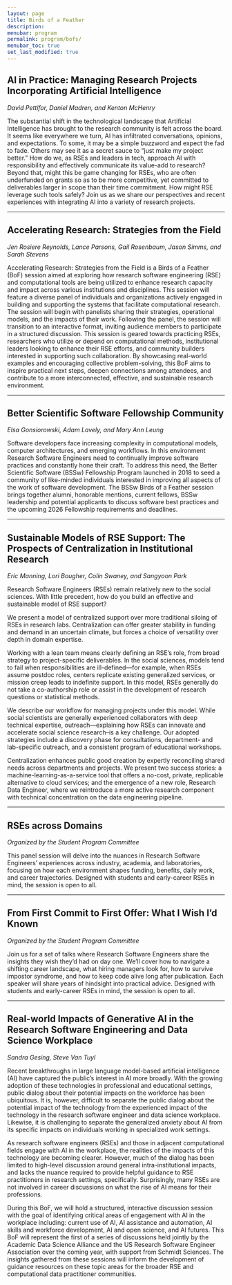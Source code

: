 ```yaml
---
layout: page
title: Birds of a Feather
description:
menubar: program
permalink: program/bofs/
menubar_toc: true
set_last_modified: true
---
```


<a name="b-aipractice"></a>
## AI in Practice: Managing Research Projects Incorporating Artificial Intelligence

_David Pettifor, Daniel Madren, and Kenton McHenry_

The substantial shift in the technological landscape that
Artificial Intelligence has brought to the research
community is felt across the board. It seems like
everywhere we turn, AI has infiltrated conversations,
opinions, and expectations. To some, it may be a simple
buzzword and expect the fad to fade. Others may see it as a
secret sauce to “just make my project better.” How do we,
as RSEs and leaders in tech, approach AI with
responsibility and effectively communicate its value-add to
research? Beyond that, might this be game changing for
RSEs, who are often underfunded on grants so as to be more
competitive, yet committed to deliverables larger in scope
than their time commitment.  How might RSE leverage such
tools safely? Join us as we share our perspectives and
recent experiences with integrating AI into a variety of
research projects.

------

<a name="b-accelerating"></a>
## Accelerating Research: Strategies from the Field

_Jen Rosiere Reynolds, Lance Parsons, Gail Rosenbaum, Jason
Simms, and Sarah Stevens_

Accelerating Research: Strategies from the Field is a Birds
of a Feather (BoF) session aimed at exploring how research
software engineering (RSE) and computational tools are
being utilized to enhance research capacity and impact
across various institutions and disciplines. This session
will feature a diverse panel of individuals and
organizations actively engaged in building and supporting
the systems that facilitate computational research. The
session will begin with panelists sharing their strategies,
operational models, and the impacts of their work.
Following the panel, the session will transition to an
interactive format, inviting audience members to
participate in a structured discussion. This session is
geared towards practicing RSEs, researchers who utilize or
depend on computational methods, institutional leaders
looking to enhance their RSE efforts, and community
builders interested in supporting such collaboration. By
showcasing real-world examples and encouraging collective
problem-solving, this BoF aims to inspire practical next
steps, deepen connections among attendees, and contribute
to a more interconnected, effective, and sustainable
research environment.

------

<a name="b-bssw"></a>
## Better Scientific Software Fellowship Community

_Elsa Gonsiorowski, Adam Lavely, and Mary Ann Leung_

Software developers face increasing complexity in
computational models, computer architectures, and emerging
workflows. In this environment Research Software Engineers
need to continually improve software practices and
constantly hone their craft. To address this need, the
Better Scientific Software (BSSw) Fellowship Program
launched in 2018 to seed a community of like-minded
individuals interested in improving all aspects of the work
of software development. The BSSw Birds of a Feather
session brings together alumni, honorable mentions, current
fellows, BSSw leadership and potential applicants to
discuss software best practices and the upcoming 2026
Fellowship requirements and deadlines.

------

<a name="b-rsesupport"></a>
## Sustainable Models of RSE Support: The Prospects of Centralization in Institutional Research

_Eric Manning, Lori Bougher, Colin Swaney, and Sangyoon Park_

Research Software Engineers (RSEs) remain relatively new to
the social sciences. With little precedent, how do you
build an effective and sustainable model of RSE support?

We present a model of centralized support over more
traditional siloing of RSEs in research labs.
Centralization can offer greater stability in funding and
demand in an uncertain climate, but forces a choice of
versatility over depth in domain expertise.

Working with a lean team means clearly defining an RSE’s
role, from broad strategy to project-specific deliverables.
In the social sciences, models tend to fail when
responsibilities are ill-defined—for example, when RSEs
assume postdoc roles, centers replicate existing
generalized services, or mission creep leads to indefinite
support. In this model, RSEs generally do not take a
co-authorship role or assist in the development of research
questions or statistical methods.

We describe our workflow for managing projects under this
model. While social scientists are generally experienced
collaborators with deep technical expertise,
outreach—explaining how RSEs can innovate and accelerate
social science research–is a key challenge. Our adopted
strategies include a discovery phase for consultations,
department- and lab-specific outreach, and a consistent
program of educational workshops.

Centralization enhances public good creation by expertly
reconciling shared needs across departments and projects.
We present two success stories: a
machine-learning-as-a-service tool that offers a no-cost,
private, replicable alternative to cloud services; and the
emergence of a new role, Research Data Engineer, where we
reintroduce a more active research component with technical
concentration on the data engineering pipeline.

------

<a name="b-studentpanel"></a>
## RSEs across Domains

_Organized by the Student Program Committee_

This panel session will delve into the nuances in Research Software Engineers’ experiences across industry, academia, and laboratories, focusing on how each environment shapes funding, benefits, daily work, and career trajectories. Designed with students and early-career RSEs in mind, the session is open to all.

----

<a name="b-first"></a>
## From First Commit to First Offer: What I Wish I’d Known

_Organized by the Student Program Committee_

Join us for a set of talks where Research Software Engineers share the insights they wish they’d had on day one. We’ll cover how to navigate a shifting career landscape, what hiring managers look for, how to survive impostor syndrome, and how to keep code alive long after publication. Each speaker will share years of hindsight into practical advice. Designed with students and early-career RSEs in mind, the session is open to all.

----

<a name="b-airse"></a>

## Real-world Impacts of Generative AI in the Research Software Engineering and Data Science Workplace
_Sandra Gesing, Steve Van Tuyl_

Recent breakthroughs in large language model-based artificial intelligence (AI) have captured the public’s interest in AI more broadly. With the growing adoption of these technologies in professional and educational settings, public dialog about their potential impacts on the workforce has been ubiquitous. It is, however, difficult to separate the public dialog about the potential impact of the technology from the experienced impact of the technology in the research software engineer and data science workplace. Likewise, it is challenging to separate the generalized anxiety about AI from its specific impacts on individuals working in specialized work settings. 

As research software engineers (RSEs) and those in adjacent computational fields engage with AI in the workplace, the realities of the impacts of this technology are becoming clearer. However, much of the dialog has been limited to high-level discussion around general intra-institutional impacts, and lacks the nuance required to provide helpful guidance to RSE practitioners in research settings, specifically. Surprisingly, many RSEs are not involved in career discussions on what the rise of AI means for their professions. 

During this BoF, we will hold a structured, interactive discussion session with the goal of identifying critical areas of engagement with AI in the workplace including: current use of AI, AI assistance and automation, AI skills and workforce development, AI and open science, and AI futures. This BoF will represent the first of a series of discussions held jointly by the Academic Data Science Alliance and the US Research Software Engineer Association over the coming year, with support from Schmidt Sciences. The insights gathered from these sessions will inform the development of guidance resources on these topic areas for the broader RSE and computational data practitioner communities.  



